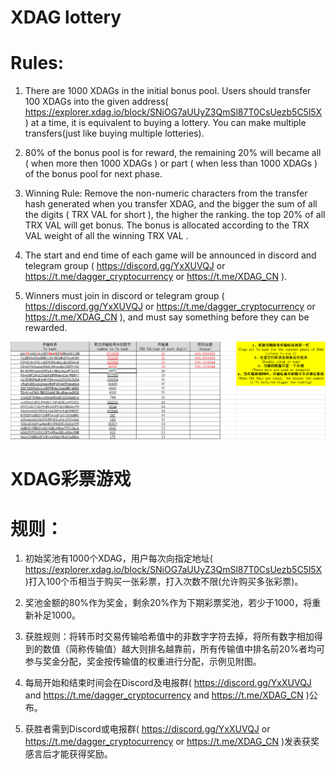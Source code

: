 # XDAG lottery
# Rules:
1. There are 1000 XDAGs in the initial bonus pool. Users should transfer 100 XDAGs into the given address(  https://explorer.xdag.io/block/SNiOG7aUUyZ3QmSl87T0CsUezb5C5l5X ) at a time, it is equivalent to buying a lottery. You can make multiple transfers(just like buying multiple lotteries).

2. 80% of the bonus pool is for reward, the remaining 20% will became all ( when more then 1000 XDAGs ) or part ( when less than 1000 XDAGs ) of the bonus pool for next phase.

3. Winning Rule: Remove the non-numeric characters from the transfer hash generated when you transfer XDAG, and the bigger the sum of all the digits ( TRX VAL for short ), the higher the ranking. the top 20% of all TRX VAL will get bonus. The bonus is allocated according to the TRX VAL weight of all the winning TRX VAL .

4. The start and end time of each game will be announced in discord and telegram group ( https://discord.gg/YxXUVQJ or https://t.me/dagger_cryptocurrency or https://t.me/XDAG_CN ).

5. Winners must join in discord or telegram group ( https://discord.gg/YxXUVQJ or https://t.me/dagger_cryptocurrency or https://t.me/XDAG_CN ), and must say something before they can be rewarded.

![Image text](https://github.com/hillhero789/XDAG-lottery/blob/master/XDAG%20lottery%20calculator%20example.PNG)

# XDAG彩票游戏
# 规则：
1. 初始奖池有1000个XDAG，用户每次向指定地址( https://explorer.xdag.io/block/SNiOG7aUUyZ3QmSl87T0CsUezb5C5l5X )打入100个币相当于购买一张彩票，打入次数不限(允许购买多张彩票)。

2. 奖池金额的80%作为奖金，剩余20%作为下期彩票奖池，若少于1000，将重新补足1000。

3. 获胜规则：将转币时交易传输哈希值中的非数字字符去掉，将所有数字相加得到的数值（简称传输值）越大则排名越靠前，所有传输值中排名前20%者均可参与奖金分配，奖金按传输值的权重进行分配，示例见附图。

4. 每局开始和结束时间会在Discord及电报群( https://discord.gg/YxXUVQJ and https://t.me/dagger_cryptocurrency and https://t.me/XDAG_CN )公布。

5. 获胜者需到Discord或电报群( https://discord.gg/YxXUVQJ or https://t.me/dagger_cryptocurrency or https://t.me/XDAG_CN )发表获奖感言后才能获得奖励。
